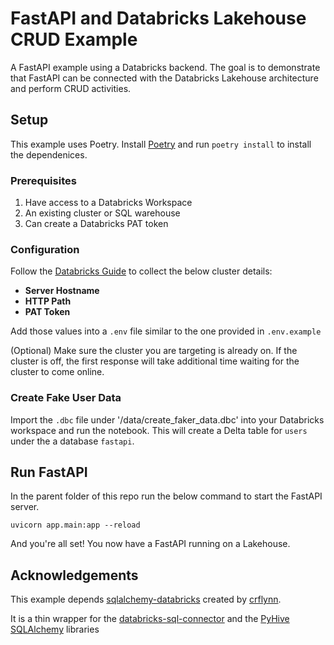 # FastAPI and Databricks Lakehouse CRUD Example

A FastAPI example using a Databricks backend. The goal is to demonstrate that FastAPI can be connected with the Databricks Lakehouse architecture and perform CRUD activities.

## Setup

This example uses Poetry. Install [Poetry](https://python-poetry.org/) and run `poetry install` to install the dependenices.

### Prerequisites

1. Have access to a Databricks Workspace
2. An existing cluster or SQL warehouse
3. Can create a Databricks PAT token

### Configuration

Follow the [Databricks Guide](https://docs.databricks.com/dev-tools/python-sql-connector.html#get-started) to collect the below cluster details:
- **Server Hostname**
- **HTTP Path**
- **PAT Token**

Add those values into a `.env` file similar to the one provided in `.env.example`

(Optional) Make sure the cluster you are targeting is already on. If the cluster is off, the first response will take additional time waiting for the cluster to come online.

### Create Fake User Data

Import the `.dbc` file under '/data/create_faker_data.dbc' into your Databricks workspace and run the notebook. This will create a Delta table for `users` under the a database `fastapi`.

## Run FastAPI

In the parent folder of this repo run the below command to start the FastAPI server.

`uvicorn app.main:app --reload`

And you're all set! You now have a FastAPI running on a Lakehouse.

## Acknowledgements

This example depends [sqlalchemy-databricks](https://github.com/crflynn/sqlalchemy-databricks) created by [crflynn](https://github.com/crflynn).

It is a thin wrapper for the [databricks-sql-connector](https://docs.databricks.com/dev-tools/python-sql-connector.html) and the [PyHive SQLAlchemy](https://github.com/dropbox/PyHive#sqlalchemy) libraries